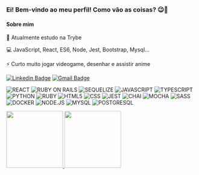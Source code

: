 ### Ei! Bem-vindo ao meu perfil! Como vão as coisas? 😉👋

#### Sobre mim

🚀 Atualmente estudo na Trybe

💻 JavaScript, React, ES6, Node, Jest, Bootstrap, Mysql...

⚡ Curto muito jogar videogame, desenhar e assistir anime


[![Linkedin Badge](https://img.shields.io/badge/-Felipe%20Neves-6633cc?style=flat-square&logo=Linkedin&logoColor=white&link=https://www.linkedin.com/in/diego-schell-fernandes/)](https://www.linkedin.com/in/felipe-neves-/) 
[![Gmail Badge](https://img.shields.io/badge/-fneves.dev@gmail.com-6633cc?style=flat-square&logo=Gmail&logoColor=white&link=mailto:fneves.dev@gmail.com)](fneves.dev@gmail.com)

<p align="left">
  <img src="https://img.shields.io/badge/React-20232A?style=for-the-badge&logo=react&logoColor=61DAFB" alt="REACT" />
  <img src="https://img.shields.io/badge/RubyOnRails-CC0000?style=for-the-badge&logo=ruby-on-rails&logoColor=white" alt="RUBY ON RAILS" />
  <img src="https://img.shields.io/badge/Sequelize-222222?style=for-the-badge&logo=sequelize&logoColor=468DB6" alt="SEQUELIZE" />
  <img src="https://img.shields.io/badge/JavaScript-323330?style=for-the-badge&logo=javascript&logoColor=F7DF1E" alt="JAVASCRIPT"/>
  <img src="https://img.shields.io/badge/TypeScript-3178C6?style=for-the-badge&logo=typescript&logoColor=white" alt="TYPESCRIPT"/>
  <img src="https://img.shields.io/badge/Python-3776AB?style=for-the-badge&logo=python&logoColor=white" alt="PYTHON"/>
  <img src="https://img.shields.io/badge/Ruby-CC342D?style=for-the-badge&logo=ruby&logoColor=white" alt="RUBY"/>
  <img src="https://img.shields.io/badge/HTML5-E34F26?style=for-the-badge&logo=html5&logoColor=white" alt="HTML5" />
  <img src="https://img.shields.io/badge/CSS3-1572B6?style=for-the-badge&logo=css3&logoColor=white" alt="CSS" />
  <img src="https://img.shields.io/badge/Jest-C21325?style=for-the-badge&logo=jest&logoColor=white" alt="JEST" />
  <img src="https://img.shields.io/badge/Chai-A30701?style=for-the-badge&logo=chai&logoColor=white" alt="CHAI" />
  <img src="https://img.shields.io/badge/Mocha-8D6748?style=for-the-badge&logo=mocha&logoColor=white" alt="MOCHA" />
  <img src="https://img.shields.io/badge/Sass-CC6699?style=for-the-badge&logo=sass&logoColor=white" alt="SASS" />
  <img src="https://img.shields.io/badge/Docker-2496ED?style=for-the-badge&logo=docker&logoColor=white" alt="DOCKER" />
  <img src="https://img.shields.io/badge/Nodejs-339933?style=for-the-badge&logo=node.js&logoColor=white" alt="NODE.JS" />
  <img src="https://img.shields.io/badge/Mysql-4479A1?style=for-the-badge&logo=mysql&logoColor=white" alt="MYSQL" />
  <img src="https://img.shields.io/badge/Postgresql-4169E1?style=for-the-badge&logo=postgresql&logoColor=white" alt="POSTGRESQL" />
</p>

<div align="left">
  <a href="https://github.com/FelipeNevess">
  <img height="150em" src="https://github-readme-stats.vercel.app/api?username=FelipeNevess&show_icons=true&theme=dark&include_all_commits=true&count_private=true"/>
  <img height="150em" src="https://github-readme-stats.vercel.app/api/top-langs/?username=FelipeNevess&layout=compact&langs_count=7&theme=dark"/>
</div>
